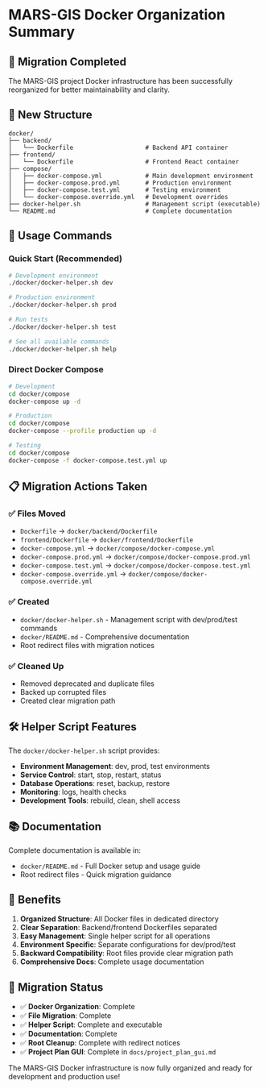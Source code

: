 # MARS-GIS Docker Organization Summary

## 🎯 Migration Completed

The MARS-GIS project Docker infrastructure has been successfully reorganized for better maintainability and clarity.

## 📁 New Structure

```
docker/
├── backend/
│   └── Dockerfile                    # Backend API container
├── frontend/
│   └── Dockerfile                    # Frontend React container
├── compose/
│   ├── docker-compose.yml            # Main development environment
│   ├── docker-compose.prod.yml       # Production environment
│   ├── docker-compose.test.yml       # Testing environment
│   └── docker-compose.override.yml   # Development overrides
├── docker-helper.sh                  # Management script (executable)
└── README.md                         # Complete documentation
```

## 🚀 Usage Commands

### Quick Start (Recommended)
```bash
# Development environment
./docker/docker-helper.sh dev

# Production environment
./docker/docker-helper.sh prod

# Run tests
./docker/docker-helper.sh test

# See all available commands
./docker/docker-helper.sh help
```

### Direct Docker Compose
```bash
# Development
cd docker/compose
docker-compose up -d

# Production
cd docker/compose
docker-compose --profile production up -d

# Testing
cd docker/compose
docker-compose -f docker-compose.test.yml up
```

## 📋 Migration Actions Taken

### ✅ Files Moved
- `Dockerfile` → `docker/backend/Dockerfile`
- `frontend/Dockerfile` → `docker/frontend/Dockerfile`
- `docker-compose.yml` → `docker/compose/docker-compose.yml`
- `docker-compose.prod.yml` → `docker/compose/docker-compose.prod.yml`
- `docker-compose.test.yml` → `docker/compose/docker-compose.test.yml`
- `docker-compose.override.yml` → `docker/compose/docker-compose.override.yml`

### ✅ Created
- `docker/docker-helper.sh` - Management script with dev/prod/test commands
- `docker/README.md` - Comprehensive documentation
- Root redirect files with migration notices

### ✅ Cleaned Up
- Removed deprecated and duplicate files
- Backed up corrupted files
- Created clear migration path

## 🛠️ Helper Script Features

The `docker/docker-helper.sh` script provides:

- **Environment Management**: dev, prod, test environments
- **Service Control**: start, stop, restart, status
- **Database Operations**: reset, backup, restore
- **Monitoring**: logs, health checks
- **Development Tools**: rebuild, clean, shell access

## 📚 Documentation

Complete documentation is available in:
- `docker/README.md` - Full Docker setup and usage guide
- Root redirect files - Quick migration guidance

## 🎉 Benefits

1. **Organized Structure**: All Docker files in dedicated directory
2. **Clear Separation**: Backend/frontend Dockerfiles separated
3. **Easy Management**: Single helper script for all operations
4. **Environment Specific**: Separate configurations for dev/prod/test
5. **Backward Compatibility**: Root files provide clear migration path
6. **Comprehensive Docs**: Complete usage documentation

## 🔄 Migration Status

- ✅ **Docker Organization**: Complete
- ✅ **File Migration**: Complete
- ✅ **Helper Script**: Complete and executable
- ✅ **Documentation**: Complete
- ✅ **Root Cleanup**: Complete with redirect notices
- ✅ **Project Plan GUI**: Complete in `docs/project_plan_gui.md`

The MARS-GIS Docker infrastructure is now fully organized and ready for development and production use!
